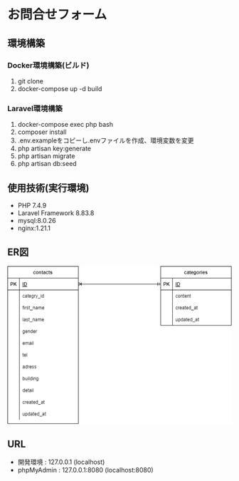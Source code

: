 # お問合せフォーム

## 環境構築

### Docker環境構築(ビルド)
1. git clone
2. docker-compose up -d build

### Laravel環境構築
1. docker-compose exec php bash
2. composer install
3. .env.exampleをコピーし.envファイルを作成、環境変数を変更
4. php artisan key:generate
5. php artisan migrate
6. php artisan db:seed

## 使用技術(実行環境)
- PHP 7.4.9
- Laravel Framework 8.83.8
- mysql:8.0.26
- nginx:1.21.1

## ER図
![ER図](/src/er_graph.drawio.png)

## URL
- 開発環境 : 127.0.0.1 (localhost)
- phpMyAdmin : 127.0.0.1:8080 (localhost:8080)
